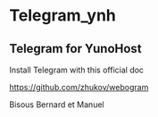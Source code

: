 # Telegram_ynh

## Telegram for YunoHost

Install Telegram with this official doc

https://github.com/zhukov/webogram

Bisous Bernard et Manuel